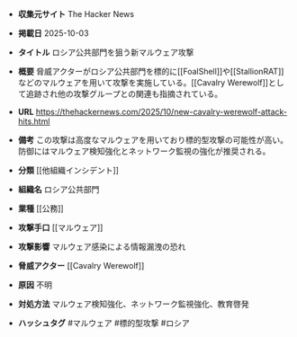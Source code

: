 - **収集元サイト**
The Hacker News

- **掲載日**
2025-10-03

- **タイトル**
ロシア公共部門を狙う新マルウェア攻撃

- **概要**
脅威アクターがロシア公共部門を標的に[[FoalShell]]や[[StallionRAT]]などのマルウェアを用いて攻撃を実施している。[[Cavalry Werewolf]]として追跡され他の攻撃グループとの関連も指摘されている。

- **URL**
https://thehackernews.com/2025/10/new-cavalry-werewolf-attack-hits.html

- **備考**
この攻撃は高度なマルウェアを用いており標的型攻撃の可能性が高い。防御にはマルウェア検知強化とネットワーク監視の強化が推奨される。

- **分類**
[[他組織インシデント]]

- **組織名**
ロシア公共部門

- **業種**
[[公務]]

- **攻撃手口**
[[マルウェア]]

- **攻撃影響**
マルウェア感染による情報漏洩の恐れ

- **脅威アクター**
[[Cavalry Werewolf]]

- **原因**
不明

- **対処方法**
マルウェア検知強化、ネットワーク監視強化、教育啓発

- **ハッシュタグ**
#マルウェア #標的型攻撃 #ロシア

